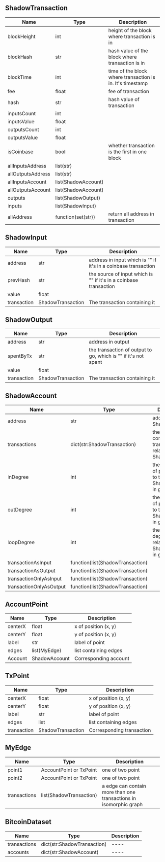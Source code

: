 ## ShadowTransaction

|  Name   | Type  | Description|
|  ----  | ----  | ---- |
| blockHeight  | int | height of the block where transaction is in  |
| blockHash  | str | hash value of the block where transaction is in |
| blockTime | int | time of the block where transaction is in. It's timestamp |
|fee|float| fee of transaction|
|hash|str|hash value of transaction|
|inputsCount|int||
|inputsValue|float||
|outputsCount|int||
|outputsValue|float||
|isCoinbase|bool|whether transaction is the first in one block|
|allInputsAddress|list(str)||
|allOutputsAddress|list(str)||
|allInputsAccount|list(ShadowAccount)||
|allOutputsAccount|list(ShadowAccount)||
|outputs|list(ShadowOutput)||
|inputs|list(ShadowInput)||
|allAddress|function(set(str))|return all address in transaction|

## ShadowInput

|  Name   | Type  | Description|
|  ----  | ----  | ---- |
| address  | str | address in input which is "" if it's in a coinbase transaction |
| prevHash  | str | the source of input which is "" if it's in a coinbase transaction |
| value | float |  |
| transaction | ShadowTransaction | The transaction containing it |

## ShadowOutput

|  Name   | Type  | Description|
|  ----  | ----  | ---- |
| address  | str | address in output |
| spentByTx  | str | the transaction of output to go, which is "" if it's not spent |
| value | float |  |
| transaction | ShadowTransaction | The transaction containing it |

## ShadowAccount

|  Name   | Type  | Description|
|  ----  | ----  | ---- |
| address  | str | address of the ShadowAccount |
| transactions  | dict(str:ShadowTransaction) | the dict containing transactions related to the ShadowAccount |
| inDegree | int | the in-degree of point related to the ShadowAccount in graph |
|outDegree|int| the out-degree of point related to the ShadowAccount in graph|
|loopDegree|int|the loop-degree of point related to the ShadowAccount in graph|
|transactionAsInput|function(list(ShadowTransaction)||
|transactionAsOutput|function(list(ShadowTransaction)||
|transactionOnlyAsInput|function(list(ShadowTransaction)||
|transactionOnlyAsOutput|function(list(ShadowTransaction)||


## AccountPoint

|  Name   | Type  | Description|
|  ----  | ----  | ---- |
| centerX  | float | x of position (x, y) |
| centerY  | float | y of position (x, y) |
| label | str | label of point |
| edges | list(MyEdge) | list containing edges |
| Account | ShadowAccount | Corresponding account |

## TxPoint

|  Name   | Type  | Description|
|  ----  | ----  | ---- |
| centerX  | float | x of position (x, y) |
| centerY  | float | y of position (x, y) |
| label | str | label of point |
| edges | list | list containing edges |
| transaction | ShadowTransaction | Corresponding transaction |

## MyEdge

|  Name   | Type  | Description|
|  ----  | ----  | ---- |
| point1  | AccountPoint or TxPoint | one of two point |
| point2  | AccountPoint or TxPoint | one of two point |
| transactions | list(ShadowTransaction) | a edge can contain more than one transactions in isomorphic graph |

## BitcoinDataset

|  Name   | Type  | Description|
|  ----  | ----  | ---- |
|  transactions  | dict(str:ShadowTransaction)  | ---- |
| accounts  | dict(str:ShadowAccount) | ---- |

